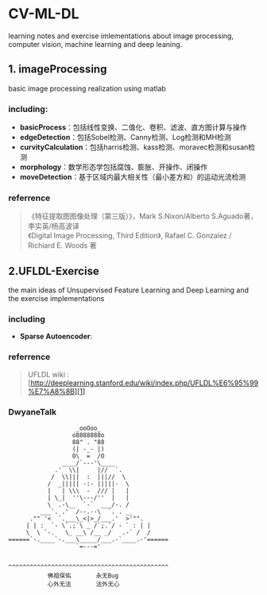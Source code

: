 # CV-ML-DL
learning notes and exercise imlementations about image processing, computer vision, machine learning and deep leaning.

## 1. imageProcessing
basic image processing realization using matlab 

### including:
- **basicProcess**：包括线性变换、二值化、卷积、滤波、直方图计算与操作
- **edgeDetection**：包括Sobel检测、Canny检测、Log检测和MH检测
- **curvityCalculation**：包括harris检测、kass检测、moravec检测和susan检测
- **morphology**：数学形态学包括腐蚀、膨胀、开操作、闭操作
- **moveDetection**：基于区域内最大相关性（最小差方和）的运动光流检测

### referrence
>   《特征提取图图像处理（第三版）》，Mark S.Nixon/Alberto S.Aguado著，李实英/杨高波译     
>   《Digital Image Processing, Third Edition》, Rafael C. Gonzalez / Richiard E. Woods 著

## 2.UFLDL-Exercise
the main ideas of Unsupervised Feature Learning and Deep Learning and the exercise implementations

### including
- **Sparse Autoencoder**:

### referrence
> UFLDL wiki : [http://deeplearning.stanford.edu/wiki/index.php/UFLDL%E6%95%99%E7%A8%8B][1]

### DwyaneTalk
```      
                   _ooOoo_
                  o8888888o
                  88" . "88
                  (| -_- |)
                  O\  =  /O
               ____/`---'\____
             .'  \\|     |//  `.
            /  \\|||  :  |||//  \
           /  _||||| -:- |||||-  \
           |   | \\\  -  /// |   |
           | \_|  ''\---/''  |   |
           \  .-\__  `-`  ___/-. /
         ___`. .'  /--.--\  `. . __
      ."" '<  `.___\_<|>_/___.'  >'"".
     | | :  `- \`.;`\ _ /`;.`/ - ` : | |
     \  \ `-.   \_ __\ /__ _/   .-` /  /
======`-.____`-.___\_____/___.-`____.-'======
                   `=---='


^^^^^^^^^^^^^^^^^^^^^^^^^^^^^^^^^^^^^^^^^^^^^   
           佛祖保佑       永无Bug
           心外无法       法外无心
```
           
[1]:http://deeplearning.stanford.edu/wiki/index.php/UFLDL%E6%95%99%E7%A8%8B